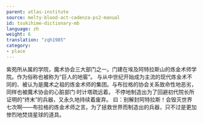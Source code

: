 ```yaml
---
parent: atlas-institute
source: melty-blood-act-cadenza-ps2-manual
id: tsukihime-dictionary-mb
language: zh
weight: 6
translation: "zqh1985"
category:
- place
---
```


紫苑所从属的学院，魔术协会三大部门之一。门建在埃及阿特拉斯山的炼金术师学院。作为俗称也被称为“巨人的地窖”。
与从中世纪开始成为主流的现代炼金术不同的、被认为是魔术之祖的炼金术师的集团。与布拉格的协会关系致命性地恶劣，同样也被魔术协会的心脏部门·时计塔疏远着。
不停地制造出为了回避初代院长所证明的“终末”的兵器，又永久地持续着废弃。
曰：别解封阿特拉斯！会毁灭世界七次啊——布拉格的炼金术师之言。为了拯救世界而制造出的兵器，只不过是更加惨烈地焚烧星球的道具。

